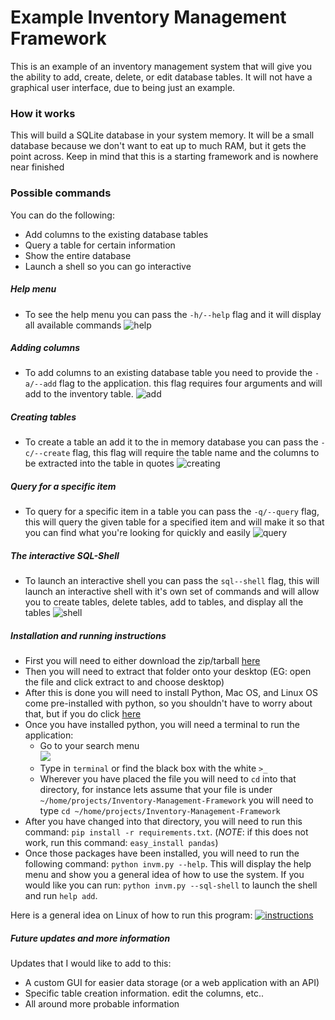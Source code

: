 # Example Inventory Management Framework

This is an example of an inventory management system that will give you the ability to add, create, delete, or edit database tables. It will not have a graphical user interface, due to being just an example.

### How it works

This will build a SQLite database in your system memory. It will be a small database because we don't want to eat up to much RAM, but it gets the point across. Keep in mind that this is a starting framework and is nowhere near finished
 
### Possible commands

You can do the following:

  - Add columns to the existing database tables
  - Query a table for certain information
  - Show the entire database
  - Launch a shell so you can go interactive
  
##### Help menu

 - To see the help menu you can pass the `-h/--help` flag and it will display all available commands
![help](https://cloud.githubusercontent.com/assets/14183473/26263930/5575dc92-3ca0-11e7-9b9a-80bdd229dac0.PNG)

##### Adding columns

 - To add columns to an existing database table you need to provide the `-a/--add` flag to the application. this flag requires four arguments and will add to the inventory table.
![add](https://cloud.githubusercontent.com/assets/14183473/26263927/54b3a0c8-3ca0-11e7-81e2-5a728fe6bb50.PNG)

##### Creating tables

 - To create a table an add it to the in memory database you can pass the `-c/--create` flag, this flag will require the table name and the columns to be extracted into the table in quotes
![creating](https://cloud.githubusercontent.com/assets/14183473/26263928/5500f346-3ca0-11e7-8ca5-960ed31b1b43.PNG)

##### Query for a specific item

 - To query for a specific item in a table you can pass the `-q/--query` flag, this will query the given table for a specified item and will make it so that you can find what you're looking for quickly and easily
![query](https://cloud.githubusercontent.com/assets/14183473/26263931/557887d0-3ca0-11e7-99c5-4a988b2c6e2e.PNG)

##### The interactive SQL-Shell

 - To launch an interactive shell you can pass the `sql--shell` flag, this will launch an interactive shell with it's own set of commands and will allow you to create tables, delete tables, add to tables, and display all the tables
![shell](https://cloud.githubusercontent.com/assets/14183473/26263932/5578ef40-3ca0-11e7-9bcf-dadaa7daafa7.PNG)

##### Installation and running instructions

 - First you will need to either download the zip/tarball [here](https://github.com/Ekultek/Inventory-Management-Framework/releases/tag/v0.1-beta)
 - Then you will need to extract that folder onto your desktop (EG: open the file and click extract to and choose desktop)
 - After this is done you will need to install Python, Mac OS, and Linux OS come pre-installed with python, so you shouldn't have to worry about that, but if you do click [here](https://www.python.org/ftp/python/2.7.12/python-2.7.12-macosx10.5.pkg)
 - Once you have installed python, you will need a terminal to run the application:
   * Go to your search menu   
![](http://blog.teamtreehouse.com/wp-content/uploads/2012/09/Screen-Shot-2012-09-25-at-12.57.00-PM.png)
   * Type in `terminal` or find the black box with the white `>_`
   * Wherever you have placed the file you will need to `cd` into that directory, for instance lets assume that your file is under `~/home/projects/Inventory-Management-Framework` you will need to type `cd ~/home/projects/Inventory-Management-Framework`
 - After you have changed into that directory, you will need to run this command: `pip install -r requirements.txt`. (*NOTE*: if this does not work, run this command: `easy_install pandas`)
 - Once those packages have been installed, you will need to run the following command: `python invm.py --help`. This will display the help menu and show you a general idea of how to use the system. If you would like you can run: `python invm.py --sql-shell` to launch the shell and run `help add`.

Here is a general idea on Linux of how to run this program:
[![instructions](https://cloud.githubusercontent.com/assets/14183473/26268816/c03cd5c4-3cb6-11e7-919b-13539837d313.PNG)](https://vimeo.com/218228182)

##### Future updates and more information

Updates that I would like to add to this:

 - A custom GUI for easier data storage (or a web application with an API)
 - Specific table creation information. edit the columns, etc..
 - All around more probable information